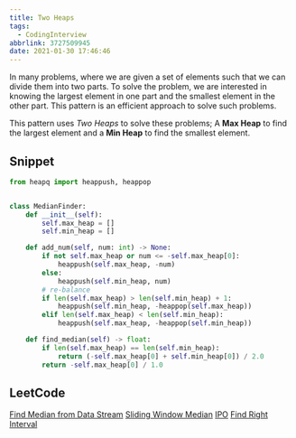 ```yaml
---
title: Two Heaps
tags:
  - CodingInterview
abbrlink: 3727509945
date: 2021-01-30 17:46:46
---
```

In many problems, where we are given a set of elements such that we can divide them into two parts. To solve the problem, we are interested in knowing the largest element in one part and the smallest element in the other part. This pattern is an efficient approach to solve such problems.

This pattern uses _Two Heaps_ to solve these problems; A **Max Heap** to find the largest element and a **Min Heap** to find the smallest element.

## Snippet
```python
from heapq import heappush, heappop


class MedianFinder:
    def __init__(self):
        self.max_heap = []
        self.min_heap = []

    def add_num(self, num: int) -> None:
        if not self.max_heap or num <= -self.max_heap[0]:
            heappush(self.max_heap, -num)
        else:
            heappush(self.min_heap, num)
        # re-balance
        if len(self.max_heap) > len(self.min_heap) + 1:
            heappush(self.min_heap, -heappop(self.max_heap))
        elif len(self.max_heap) < len(self.min_heap):
            heappush(self.max_heap, -heappop(self.min_heap))

    def find_median(self) -> float:
        if len(self.max_heap) == len(self.min_heap):
            return (-self.max_heap[0] + self.min_heap[0]) / 2.0
        return -self.max_heap[0] / 1.0
```

## LeetCode
[Find Median from Data Stream](https://leetcode.com/problems/find-median-from-data-stream/)
[Sliding Window Median](https://leetcode.com/problems/sliding-window-median/)
[IPO](https://leetcode.com/problems/ipo/)
[Find Right Interval](https://leetcode.com/problems/find-right-interval/)
